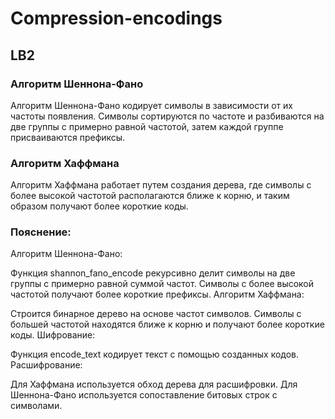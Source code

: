 # Compression-encodings

## LB2

### Алгоритм Шеннона-Фано
Алгоритм Шеннона-Фано кодирует символы в зависимости от их частоты появления. Символы сортируются по частоте и разбиваются на две группы с примерно равной частотой, затем каждой группе присваиваются префиксы.

### Алгоритм Хаффмана
Алгоритм Хаффмана работает путем создания дерева, где символы с более высокой частотой располагаются ближе к корню, и таким образом получают более короткие коды.

### Пояснение:
Алгоритм Шеннона-Фано:

Функция shannon_fano_encode рекурсивно делит символы на две группы с примерно равной суммой частот.
Символы с более высокой частотой получают более короткие префиксы.
Алгоритм Хаффмана:

Строится бинарное дерево на основе частот символов.
Символы с большей частотой находятся ближе к корню и получают более короткие коды.
Шифрование:

Функция encode_text кодирует текст с помощью созданных кодов.
Расшифрование:

Для Хаффмана используется обход дерева для расшифровки.
Для Шеннона-Фано используется сопоставление битовых строк с символами.